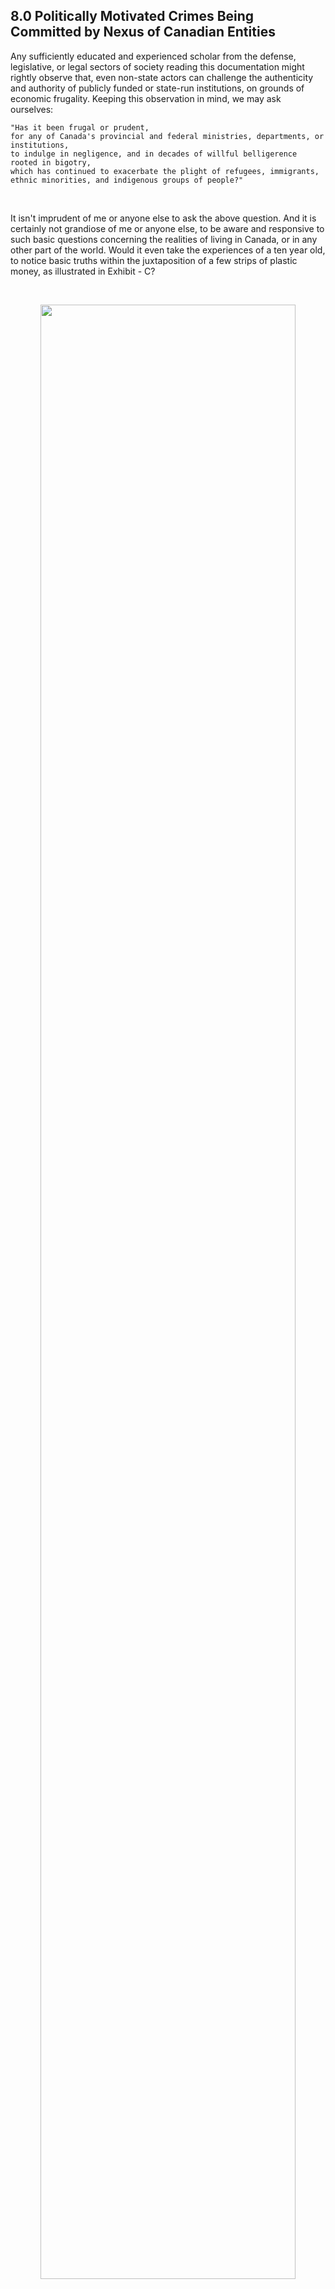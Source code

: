 ## 8.0 Politically Motivated Crimes Being Committed by Nexus of Canadian Entities

Any sufficiently educated and experienced scholar from the defense, legislative, or legal sectors of society reading this documentation might rightly observe that, even non-state actors can challenge the authenticity and authority of publicly funded or state-run institutions, on grounds of economic frugality. Keeping this observation in mind, we may ask ourselves: 

```
"Has it been frugal or prudent, 
for any of Canada's provincial and federal ministries, departments, or institutions, 
to indulge in negligence, and in decades of willful belligerence rooted in bigotry, 
which has continued to exacerbate the plight of refugees, immigrants, ethnic minorities, and indigenous groups of people?"
```

<br>

It isn't imprudent of me or anyone else to ask the above question. And it is certainly not grandiose of me or anyone else, to be aware and responsive to such basic questions concerning the realities of living in Canada, or in any other part of the world. Would it even take the experiences of a ten year old, to notice basic truths within the juxtaposition of a few strips of plastic money, as illustrated in Exhibit - C?

<br>

<p align="center">
    <img width="90%" src="/reference_images/exhibit-c.jpg"></img>
    <br>
    | Copyright (C), Sameer A. Khan, 2023. All Rights Reserved. |
</p>

<br>

But, perhaps, ten year old individuals in Canada, wouldn't go around making dozens of those unique, 'defaced' strips of plastic, to then use them on a daily basis as non-fungible-tokens in local shops and mercantile establishments. Or would they? 

Maybe they would instead support their friends and family, by cheering them on, or even joining them in a peaceful rally out on the streets with posters and placards, because they have the youth and energy to do so. However, I'm more mindful of how and where I spend my energies; now I'm too old to walk around under the midday sun, to hold placards up against rubber bullets and batons, alongside other honky-tonk women, mad dogs, and Englishmen. 

So it has been easier for me to make my stand against violence and repression, and give voice to the silently oppressed by using whatever meager resources, GIFs, and gifts I have. 

>When my basic human rights and life were being violated by Dr. Alexandra Paventi-Douglas and social worker Scott Grant of CMHA, they repeatedly told me in strong terms, that they did not approve of the content in my posts on Twitter and on GitHub, and that such content were 'a clear indicator of mental illness.' 
>
>Most egregious and insidious violation of my confidence committed by members of CMHA was due to their prying and gas-lighting behaviors. I had never given my social-media address to them, the only way they could have even found out about my online activities and posts, was through the assistance of Canadian policing and intelligence agencies. Upon going through my online posts, those individuals found fiendish ways to use the content of my art-work and writings against me, via government-sponsored instruments of repressive violence and torture. 

So, it wasn't too surprising for me to be put down for sharing a peaceful form of protest via my creative outputs, or to be tortured, denigrated, maligned, and to even be put through incarceration with near fatal punitive injuries thrust upon me by authority figures working for state-sponsored institutions. Such Canadian civic authorities have continued to commit insidious crimes against peoples of color, from their ivory towers perched upon 'high moral grounds' and 'professional indemnity.' Too many of them are murderous hypocrites, who only superficially portray themselves as humanitarian legalists with sensitivity, empathy, and compassion towards the struggles of people like Uighurs, Rohinghayas, Syrians, Iranians, Ethiopians, Nigerians, Armenians, or Ukrainians. 

As such, do officials from countries like Canada have any legitimate right to dole out moral and ethical criticism concerning human rights violations occurring in other regions of the world? Should they ever again be allowed to place any type of sanctions upon other countries, while they stealthily commit the very same atrocities as authoritarian regimes on their own soil, and in practically every war torn region of the world?

These are important and serious questions, especially due to ongoing politically motivated abuses of psychiatry and other medical practices in countries like Canada. Such crimes and offenses have been carried out continuously for more than a century, on a daily basis, with the aim of repressing and forcibly assimilating First Nations peoples, dissidents, ethnic minorities, peoples of color, newcomers, and even foreign nationals who are permanent or temporary-residents in Canada. 

As such, are the underhanded state-sponsored bad-faith actors, as well as their handlers and supervisors in higher seats of authority within the Americas, and in western Europe, playing fair within the same reality and society that the rest of us on planet earth are currently living in? 

Or are they in a state of delirium, confusion, and delusion where their sense of local and global ground truth has become irreparably warped, and has slipped away completely?

However, not all parliamentarians, or persons in seats of power have been corrupted because of greed, duplicity, and hypocrisy. It is just that even among parliamentarians and community leaders, those who speak up about such issues tend to get castigated in public, humiliated, sidelined from better paid or influential positions within their organizations, defamed, and then simply thrown to the curb for not being 'a team player,' and for not being 'down to earth.' 

This is why, as long as one can get internet connectivity at the curb-side, one can still do as much as individually possible to press a few keystrokes, or pluck a few guitar strings, or beat a few drums, like any other person busking at a street corner, to then send out a few notes, rhymes and rhythms that inspire, and *mobilize* ordinary people who are treated as a nobody. 

So does one need to have sovereignty, grand accolades, or positions of high influence and power in order to e-mail a few letters, or forward a few pamphlets? 

Or does one need to possess genius level intelligence and acumen along with maverick leadership skills, to merely put out a few podcasts and songs? Just think about it, what does one need to have, in order to churn out a bunch of **["what-if scenarios"](https://github.com/callthis/status-quo/blob/main/docs/0B.md#scenario-1---arson-that-causes-extensive-wildfires)** from the comfort of their armchair? Most probably just the armchair, yes? 

Within all such avenues of life, one does not need to be a 'jedi' grand master, or a grand vizier, or a grand anything for that matter, to march along with the days of an ordinary life. 

>*One just needs to be free, free as in neither a surf nor a slave.* 

But perhaps, as a word to the wiser, and to those more optimistically cautious among us, shouldn't one be more soft spoken and appealing in their outlook and speech, as opposed to seemingly jagged, arrogant, or abrasive? Many government officials and persons in seats of power are notorious for being secretively vindictive against anybody who "ruffles their feathers." So, wouldn't it be safer to hide and be silent, and accept that they will always be able to get away with their xenophobic acts of hatred and deceit?  

Yes, being polite, or completely avoiding to discuss the mortal sins of corrupt officials and racist agencies does help people who care about things like a pension, and hiding within a crowd also helps those who want to ape someone they aren't. However, I am not one of those people seeking glory, riches, or fame. And that is why, I have no reasons to apologize for how I happen to be comfortable in my own skin, especially not to those who cunningly cast people like me into harm's way, and certainly not to those who knowingly sullied our reputation or imperiled our lives, by misusing and abusing their authority. 

More importantly, as a serious question to all those North American agents and public-service professionals who have colluded to harm persons like me, "Did my 'arrogance' ever injure you in such ways to cause your child to be murdered or killed due to a home invasion by policing agents? Did my 'caustic tone' or artistic-expressions cause your honor to be completely tarnished by indelibly spiking your medical and social security records? Or did your life's work get despoiled through malicious state-sponsored cyber-attacks, just because my Tweets and blog articles appeared 'too egotistical, cryptic, and politically charged?'"

Or, genuinely, did my multi-cultural mannerisms cause hurtful and harmful effects to your bodily functions and to your reproductive system; with further sadistic and demeaning threats ghoulishly cast upon you to be lobotomized, so that you could then be stashed away in an asylum, where you wouldn't even be able to beg for relief through euthanasia? 

## 8.1 So What Is To Be Done Next 

Living within the poverty stricken doldrums of Kitchener-Waterloo Region during Covid-era, turned out to be an eye-opener for me.

It helped me apologize to those friends and family who had to put up with my antics, or had become worried due to my distressful situation that gave them many sleepless nights for many months or possibly years. It also made me more acutely aware about my own nature and responsibility in all of this, about how the situation surrounding these chain of events hasn't subsided yet, because of my inability to get-along-to-go-along with treasonous and traitorous people, as well as my inability to go-along-to-get-along with unscrupulous and cowardly people. 

Mindfully putting aside the niceties and facades that are typically used for maintaining social appearances just for being able to fit-in, or for being able to purchase the latest vapor-ware from an upstart company, miraculously saves a great deal of bandwidth and energy. These savings can then naturally be invested in a cause that one would care to live for, rather than to die for. 

So, which cause might motivate me to fight off military goons, and treacherous wetworks-teams hiding in the closets of Canadian hospitals and clinics? 

Well, even though all the people I have ever come in contact with weren't members of any type of militia, mercenary outfits, or vigilante groups — a number of them were sadly too eager and willing, to commit genocides and serial mass murders, via designs of autonomous machines used in automated warfare. 

The gist of the other large volume of documentation detailing the names, affiliations, and methods of operation of those individuals and groups, which is currently doing the rounds among offices of international agencies, is basically this: 

- A group of individuals, companies, secret service agencies, military officers, and contractors, willfully and deliberately contributed to removing safeguards within the control systems of drones. Those safeguards were meant to prevent deaths of civilians and friendly soldiers during the recent Afghanistan and Iraq wars. 

- Those groups of people, subsequently programmed their drones to automatically select, and fire at targets indiscriminately, each time operating within manually designated geographical zones that spanned areas upwards of 40 kilometers in diameter.

So now, imagine if some other military were to do the very same thing against your country, how much of your nation do you suppose would survive if such indiscriminate and automated missile strikes or bombardments were carried out incessantly, on a daily basis for months, and then on a weekly basis for years, with no end in sight? 

One does not need to have Orwellian inklings, or an "overactive imagination", to understand what is in store for humanity due to issues like climate change and global refugee crises boiling over. Coincidentally, those issues are getting worse, because too many groups of people with government based authorities vested upon them, to mitigate crises and prevent catastrophes, have remained simply too oblivious, ill-informed, or completely unprepared. 

Much worse is the fact that, a sufficiently large group of government officials and public figures have directly contributed to causing those refugee crises, by actively promoting and propagating the rhetoric of "globalized just retaliations against Islamists and Islamic terror groups", using fallacious presentations given to parliaments and the public, of their respective countries. They have encouraged hate and Islamophobia among communities of their countries, and have encouraged sectarian violence while diminishing the plight of victims and survivors of that type of violence. Those officials and public figures have continued to spread xenophobic ideologies, while driving their countries into ever increasing public debt, and by personally profiteering from companies like: Halliburton US, Lockheed Martin US (Skunk Works), Northrop Grumman US, Raytheon US and Canada, FLIR Canada, and BAE Systems UK. 

In particular, those officials and public figures conducted their clandestine affairs of embezzling public funds, by siphoning tax-payer monies as bailouts and tax-breaks given to a few large corporations whose significant shareholdings they had already captured, prior to public announcements about those government bailout programs. And then with the use of shell companies in off-shore tax-havens they were able to cover their "down-side", as well as hide their dodgy, windfall earnings. (Similar to these people listed in [the Panama Papers](https://en.wikipedia.org/wiki/List_of_people_named_in_the_Panama_Papers)) 

But that is no secret! That is just the reality of how the world economy and logistic supply chains work in the age of unaccounted for, and unaccountable, "quantitative-easing." 

However, the aliases some of those individuals used in operating those off-shore shell corporations and bank accounts were clandestine, until they weren't on 18th April, 2020. (Soon after that I was illegitimately arrested, framed as a psychopathic terrorist, and tortured via politically motivated abuse of medical sciences by a nexus of public-service agents in Kitchener-Waterloo, Ontario, Canada.)  

>Please view this data trove when you can, and if you are interested, for obtaining the names and aliases of various and several public company CEOs, and CFOs - https://github.com/lightning-chasers/earnings-calls 

Much more significantly, one does not need to have gut wrenching experiences from having to watch Battle Damage Assessment videos — showing young women and children being turned into mist from automated missile strikes or drone-guided attacks launched from herculean aerial gunships — to understand the horrors that recent wars have brought upon every nation on this earth. 

So have I been sufficiently aware about the nature and degree of challenges in living for a cause that can lessen the burden of perhaps just a few of those displaced survivors? Not at every moment.

Often I have almost halted completely out of pain from injuries and wounds inflicted on me, or from dismay in recognizing the global-scale situation all of humanity on this planet is currently encumbered with. 

For how long can one keep hiding from, or turning a blind eye to such genocidal atrocities being committed against humanity by the so-called vanguards of human rights and democracy?

Which remaining *qibla* can one turn towards, in peace as well as in struggle, when every livable space on this earth has already been encroached upon, by surreptitious evil-doers closing in from each direction? 

## 8.2 We Can Firstly, Recapitulate 

The following series of opportunistic methods were used in committing blatant misdeeds and heinous violations by coordinated members of CMHA, WRPS, GRHC, intelligence agencies, and offices of The Justice of Peace in Ontario. 

1. Spiked medical records with willful fabrications and fraudulent statements

2. Illegitimate police records with fabricated statistical and demographic data

3. Fabricated justifications provided to a make-shift judicial authority, for detaining persons in a substitute jail within a government-supported medical facility 

4. Exploiting loopholes within the judicial system that circumvent the need to provide strong
evidence to a magistrate or a judge, for a proper arrest warrant 

5. Use of coordination and communication tools for orchestrating a malicious plan 

6. Use of shared databases and software with misleading subjective data and fabricated pretexts that were falsely represented as being legitimate, objective, and truthful  

7. Normalized official policies among public institutions that forcefully deprive visible minorities of basic human rights to religious necessities, and of civil liberties to accessing cultural support; especially minority groups that are non-Christian are still being subjected to such state-sponsored violence in Canada 

8. Duress via the tools, policies, architectural design and layout of the detention facility

9. Threats to further deprive persons of their rights and privileges for speaking up while being subject to molestation and harm in the name of 'medical treatment' 

10. Coerced or forced administration of narcotic or toxic drugs that paradoxically cause the psychiatric or behavioral symptoms, that they are 'meant to treat' 

11. Causing sexual and reproductive harm via heavy or sustained doses of toxic drugs 

12. Forced administration of contraindicated drugs with the specific likelihood of causing seizures, stroke, blood pressure increase, arrhythmia, cardiac arrest, nerve damage, or other long term complications including death, due to thrombosis   

13. Cyber-attacks with cyber-warfare tools via the aid of secret services to tamper with material evidence of genocides 

14. Using public-service units to dehumanize, discredit, suppress, and conduct surreptitiously violent acts of terror against: ethnic minorities; peoples of color; and witnesses of other crimes, violations, and offenses committed by state-sponsored groups 

>**By no means were such violations minor mistakes, misunderstandings, or slip ups. Worst of all, I wasn't the first, nor have I been the last person to be subjected to murderous and devastating harms by Canadian state-sponsored agents and agencies.** 

<p align="center"> --- End of Section 8 --- </p>